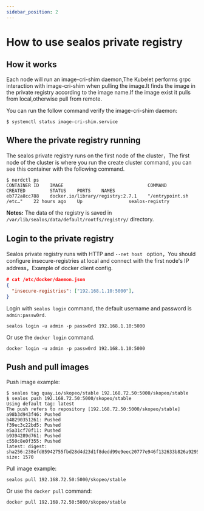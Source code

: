 ```yaml
---
sidebar_position: 2
---
```


# How to use sealos private registry

## How it works

Each node will run an image-cri-shim daemon,The Kubelet performs grpc interaction with image-cri-shim when pulling the image.It finds the image in the private registry according to the image name.If the image exist it pulls from local,otherwise pull from remote.

You can run the follow command verify the image-cri-shim daemon:

```shell
$ systemctl status image-cri-shim.service 
```

## Where the private registry running

The sealos private registry runs on the first node of the cluster，The first node of the cluster is where you run the create cluster command, you can see this container with the following command.

```shell
$ nerdctl ps
CONTAINER ID    IMAGE                               COMMAND                   CREATED         STATUS    PORTS    NAMES
eb772a8cc788    docker.io/library/registry:2.7.1    "/entrypoint.sh /etc…"    22 hours ago    Up                 sealos-registry 
```

**Notes:** The data of the registry is saved in `/var/lib/sealos/data/default/rootfs/registry/` directory.

## Login to the private registry

Sealos private registry runs with HTTP and `--net host ` option，You should configure insecure-registries at local and connect with the first node's IP address，Example of docker client config.

```json
# cat /etc/docker/daemon.json 
{
  "insecure-registries": ["192.168.1.10:5000"],
}
```

Login with `sealos login` command, the default username and password is `admin:passw0rd`.

```shell
sealos login -u admin -p passw0rd 192.168.1.10:5000
```

Or use the `docker login` command.

```shell
docker login -u admin -p passw0rd 192.168.1.10:5000
```

## Push and pull images

Push image example:

```shell
$ sealos tag quay.io/skopeo/stable 192.168.72.50:5000/skopeo/stable
$ sealos push 192.168.72.50:5000/skopeo/stable
Using default tag: latest
The push refers to repository [192.168.72.50:5000/skopeo/stable]
a98b3d943f46: Pushed 
b48290351261: Pushed 
f39ec3c22bd5: Pushed 
e5a31cf70f11: Pushed 
b9394289d761: Pushed 
c550c8e0f355: Pushed 
latest: digest: sha256:238efd85942755fbd28d4d23d1f8dedd99e9eec20777e946f132633b826a9295 size: 1570
```

Pull image example:

```shell
sealos pull 192.168.72.50:5000/skopeo/stable
```

Or use the `docker pull` command:

```shell
docker pull 192.168.72.50:5000/skopeo/stable
```
